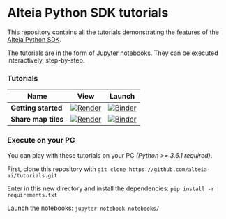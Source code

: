 # Alteia Python SDK tutorials

This repository contains all the tutorials demonstrating the features of the [Alteia Python SDK](https://github.com/alteia-ai/alteia-python-sdk).

The tutorials are in the form of [Jupyter notebooks](https://jupyter.org/). They can be executed interactively, step-by-step.

### Tutorials

**Name**                    | **View**       | **Launch**
--------------------------- | ------------------------- | --------------------
**Getting started**         | [![Render](https://img.shields.io/badge/render-nbviewer-orange.svg)](https://nbviewer.jupyter.org/github/alteia-ai/tutorials/blob/master/notebooks/getting_started.ipynb) | [![Binder](https://mybinder.org/badge_logo.svg)](https://mybinder.org/v2/gh/alteia-ai/tutorials/master?filepath=notebooks%2Fgetting_started.ipynb)
**Share map tiles**         | [![Render](https://img.shields.io/badge/render-nbviewer-orange.svg)](https://nbviewer.jupyter.org/github/alteia-ai/tutorials/blob/master/notebooks/share_map_tiles.ipynb) | [![Binder](https://mybinder.org/badge_logo.svg)](https://mybinder.org/v2/gh/alteia-ai/tutorials/master?filepath=notebooks%2Fshare_map_tiles.ipynb)


### Execute on your PC

You can play with these tutorials on your PC *(Python >= 3.6.1 required)*.

First, clone this repository with `git clone https://github.com/alteia-ai/tutorials.git`

Enter in this new directory and install the dependencies: `pip install -r requirements.txt`

Launch the notebooks: `jupyter notebook notebooks/`
